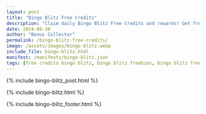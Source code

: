 ```yaml
---
layout: post
title: "Bingo Blitz Free Credits"
description: "Claim daily Bingo Blitz Free Credits and rewards! Get free credits links now and play exciting bingo games – updated daily for all players."
date: 2024-06-30
author: "Bonus Collector"
permalink: /bingo-blitz-free-credits/
image: /assets/images/bingo-blitz.webp
include_file: bingo-blitz.html
manifest: /manifests/bingo-blitz.json
tags: [free credits bingo blitz, bingo blitz freebies, bingo blitz free coins, bingo blitz free chips]
---
```


{% include bingo-blitz_post.html %}

{% include bingo-blitz.html %}

{% include bingo-blitz_footer.html %}